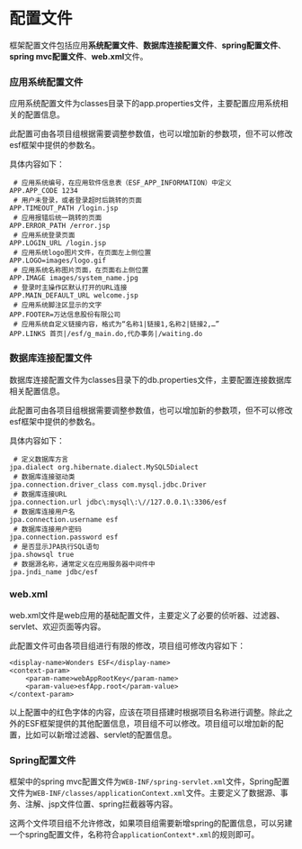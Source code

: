 # 配置文件

框架配置文件包括应用**系统配置文件**、**数据库连接配置文件**、**spring配置文件**、**spring mvc配置文件**、**web.xml**文件。

### 应用系统配置文件

应用系统配置文件为classes目录下的app.properties文件，主要配置应用系统相关的配置信息。

此配置可由各项目组根据需要调整参数值，也可以增加新的参数项，但不可以修改esf框架中提供的参数名。

具体内容如下：

```[properties]
 # 应用系统编号，在应用软件信息表（ESF_APP_INFORMATION）中定义
APP.APP_CODE 1234
 # 用户未登录，或者登录超时后跳转的页面
APP.TIMEOUT_PATH /login.jsp
 # 应用报错后统一跳转的页面
APP.ERROR_PATH /error.jsp
 # 应用系统登录页面
APP.LOGIN_URL /login.jsp
 # 应用系统logo图片文件，在页面左上侧位置
APP.LOGO=images/logo.gif
 # 应用系统名称图片页面，在页面右上侧位置
APP.IMAGE images/system_name.jpg
 # 登录时主操作区默认打开的URL连接
APP.MAIN_DEFAULT_URL welcome.jsp
 # 应用系统脚注区显示的文字
APP.FOOTER=万达信息股份有限公司
 # 应用系统自定义链接内容，格式为“名称1|链接1,名称2|链接2,…”
APP.LINKS 首页|/esf/g_main.do,代办事务|/waiting.do
```

### 数据库连接配置文件

数据库连接配置文件为classes目录下的db.properties文件，主要配置连接数据库相关配置信息。

此配置可由各项目组根据需要调整参数值，也可以增加新的参数项，但不可以修改esf框架中提供的参数名。

具体内容如下：

```[properties]
 # 定义数据库方言
jpa.dialect org.hibernate.dialect.MySQL5Dialect
 # 数据库连接驱动类
jpa.connection.driver_class com.mysql.jdbc.Driver
 # 数据库连接URL
jpa.connection.url jdbc\:mysql\:\//127.0.0.1\:3306/esf
 # 数据库连接用户名
jpa.connection.username esf
 # 数据库连接用户密码
jpa.connection.password esf
 # 是否显示JPA执行SQL语句
jpa.showsql true
 # 数据源名称，通常定义在应用服务器中间件中
jpa.jndi_name jdbc/esf
```

### web.xml

web.xml文件是web应用的基础配置文件，主要定义了必要的侦听器、过滤器、servlet、欢迎页面等内容。

此配置文件可由各项目组进行有限的修改，项目组可修改内容如下：

```[xml]
<display-name>Wonders ESF</display-name>
<context-param>
    <param-name>webAppRootKey</param-name>
    <param-value>esfApp.root</param-value>
</context-param>
```

以上配置中的红色字体的内容，应该在项目搭建时根据项目名称进行调整。除此之外的ESF框架提供的其他配置信息，项目组不可以修改。项目组可以增加新的配置，比如可以新增过滤器、servlet的配置信息。

### Spring配置文件

框架中的spring mvc配置文件为`WEB-INF/spring-servlet.xml`文件，Spring配置文件为`WEB-INF/classes/applicationContext.xml`文件。主要定义了数据源、事务、注解、jsp文件位置、spring拦截器等内容。

这两个文件项目组不允许修改，如果项目组需要新增spring的配置信息，可以另建一个spring配置文件，名称符合`applicationContext*.xml`的规则即可。

